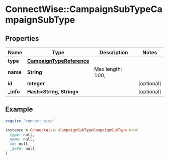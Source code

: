 # ConnectWise::CampaignSubTypeCampaignSubType

## Properties

| Name | Type | Description | Notes |
| ---- | ---- | ----------- | ----- |
| **type** | [**CampaignTypeReference**](CampaignTypeReference.md) |  |  |
| **name** | **String** |  Max length: 100; |  |
| **id** | **Integer** |  | [optional] |
| **_info** | **Hash&lt;String, String&gt;** |  | [optional] |

## Example

```ruby
require 'connect_wise'

instance = ConnectWise::CampaignSubTypeCampaignSubType.new(
  type: null,
  name: null,
  id: null,
  _info: null
)
```

